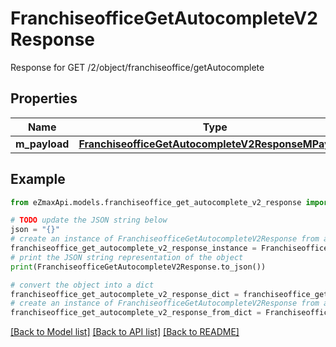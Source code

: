 # FranchiseofficeGetAutocompleteV2Response

Response for GET /2/object/franchiseoffice/getAutocomplete

## Properties

Name | Type | Description | Notes
------------ | ------------- | ------------- | -------------
**m_payload** | [**FranchiseofficeGetAutocompleteV2ResponseMPayload**](FranchiseofficeGetAutocompleteV2ResponseMPayload.md) |  | 

## Example

```python
from eZmaxApi.models.franchiseoffice_get_autocomplete_v2_response import FranchiseofficeGetAutocompleteV2Response

# TODO update the JSON string below
json = "{}"
# create an instance of FranchiseofficeGetAutocompleteV2Response from a JSON string
franchiseoffice_get_autocomplete_v2_response_instance = FranchiseofficeGetAutocompleteV2Response.from_json(json)
# print the JSON string representation of the object
print(FranchiseofficeGetAutocompleteV2Response.to_json())

# convert the object into a dict
franchiseoffice_get_autocomplete_v2_response_dict = franchiseoffice_get_autocomplete_v2_response_instance.to_dict()
# create an instance of FranchiseofficeGetAutocompleteV2Response from a dict
franchiseoffice_get_autocomplete_v2_response_from_dict = FranchiseofficeGetAutocompleteV2Response.from_dict(franchiseoffice_get_autocomplete_v2_response_dict)
```
[[Back to Model list]](../README.md#documentation-for-models) [[Back to API list]](../README.md#documentation-for-api-endpoints) [[Back to README]](../README.md)


